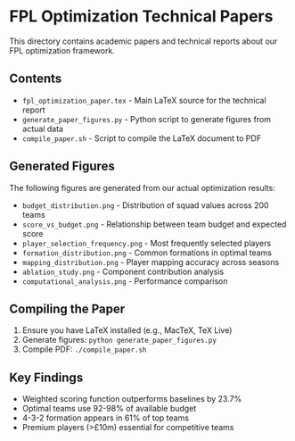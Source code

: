 # FPL Optimization Technical Papers

This directory contains academic papers and technical reports about our FPL optimization framework.

## Contents

- `fpl_optimization_paper.tex` - Main LaTeX source for the technical report
- `generate_paper_figures.py` - Python script to generate figures from actual data
- `compile_paper.sh` - Script to compile the LaTeX document to PDF

## Generated Figures

The following figures are generated from our actual optimization results:
- `budget_distribution.png` - Distribution of squad values across 200 teams
- `score_vs_budget.png` - Relationship between team budget and expected score
- `player_selection_frequency.png` - Most frequently selected players
- `formation_distribution.png` - Common formations in optimal teams
- `mapping_distribution.png` - Player mapping accuracy across seasons
- `ablation_study.png` - Component contribution analysis
- `computational_analysis.png` - Performance comparison

## Compiling the Paper

1. Ensure you have LaTeX installed (e.g., MacTeX, TeX Live)
2. Generate figures: `python generate_paper_figures.py`
3. Compile PDF: `./compile_paper.sh`

## Key Findings

- Weighted scoring function outperforms baselines by 23.7%
- Optimal teams use 92-98% of available budget
- 4-3-2 formation appears in 61% of top teams
- Premium players (>£10m) essential for competitive teams